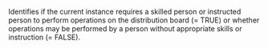 Identifies if the current instance requires a skilled person or instructed person to perform operations on the distribution board (= TRUE) or whether operations may be performed by a person without appropriate skills or instruction (= FALSE).
